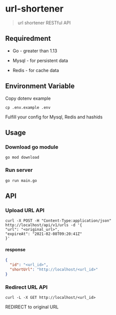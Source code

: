 # url-shortener

> url shortener RESTful API

## Requiredment

- Go - greater than 1.13

- Mysql - for persistent data
- Redis - for cache data

## Environment Variable

Copy dotenv example

```shell
cp .env.example .env
```

Fulfill your config for Mysql, Redis and hashids

## Usage

### Download go module

```shell
go mod download
```

### Run server

```shell
go run main.go
```

## API

### Upload URL API

```shell
curl -X POST -H "Content-Type:application/json" http://localhost/api/v1/urls -d '{
"url": "<original_url>",
"expireAt": "2021-02-08T09:20:41Z"
}'
```

#### response

```json
{
  "id": "<url_id>",
  "shortUrl": "http://localhost/<url_id>"
}
```

### Redirect URL API

```shell
curl -L -X GET http://localhost/<url_id>
```

 REDIRECT to original URL